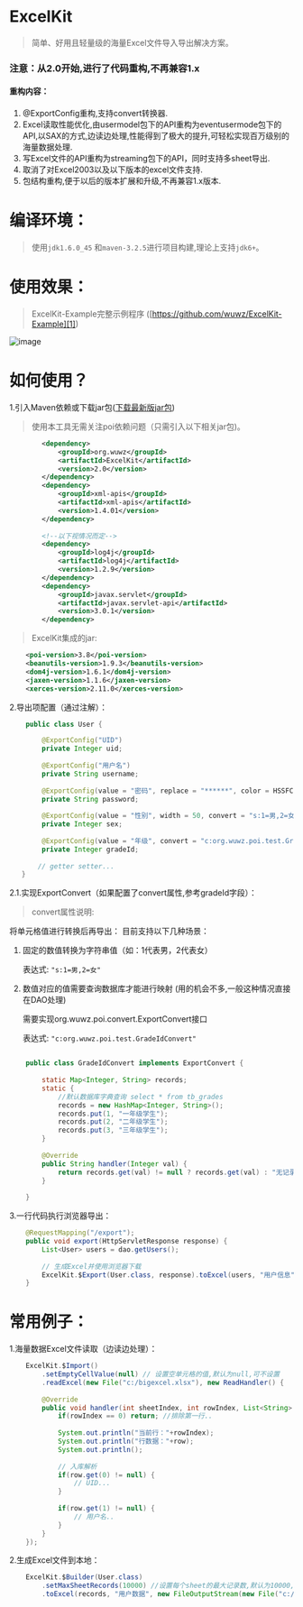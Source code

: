# ExcelKit

> 简单、好用且轻量级的海量Excel文件导入导出解决方案。

### 注意：从2.0开始,进行了代码重构,不再兼容1.x

#### 重构内容：
1. @ExportConfig重构,支持convert转换器.
2. Excel读取性能优化,由usermodel包下的API重构为eventusermode包下的API,以SAX的方式,边读边处理,性能得到了极大的提升,可轻松实现百万级别的海量数据处理.
3. 写Excel文件的API重构为streaming包下的API，同时支持多sheet导出.
4. 取消了对Excel2003以及以下版本的excel文件支持.
5. 包结构重构,便于以后的版本扩展和升级,不再兼容1.x版本.


# 编译环境：
> 使用``` jdk1.6.0_45 ``` 和```maven-3.2.5```进行项目构建,理论上支持```jdk6+```。

# 使用效果：
> ExcelKit-Example完整示例程序 ([https://github.com/wuwz/ExcelKit-Example][1])

![image](https://raw.githubusercontent.com/wuwz/ExcelKit-Example/master/example.gif)

# 如何使用？


1.引入Maven依赖或下载jar包([下载最新版jar包][2])

> 使用本工具无需关注poi依赖问题（只需引入以下相关jar包)。

``` xml
		<dependency>
			<groupId>org.wuwz</groupId>
			<artifactId>ExcelKit</artifactId>
			<version>2.0</version>
		</dependency>
		<dependency>
			<groupId>xml-apis</groupId>
			<artifactId>xml-apis</artifactId>
			<version>1.4.01</version>
		</dependency>
		
		<!--以下视情况而定-->
		<dependency>
			<groupId>log4j</groupId>
			<artifactId>log4j</artifactId>
			<version>1.2.9</version>
		</dependency>
		<dependency>
			<groupId>javax.servlet</groupId>
			<artifactId>javax.servlet-api</artifactId>
			<version>3.0.1</version>
		</dependency>
```

> ExcelKit集成的jar:
``` xml
	<poi-version>3.8</poi-version>
	<beanutils-version>1.9.3</beanutils-version>
	<dom4j-version>1.6.1</dom4j-version>
	<jaxen-version>1.1.6</jaxen-version>
	<xerces-version>2.11.0</xerces-version>
```

       

2.导出项配置（通过注解）：
 
``` java
	public class User {

    	@ExportConfig("UID")
		private Integer uid;
	
		@ExportConfig("用户名")
		private String username;
	
		@ExportConfig(value = "密码", replace = "******", color = HSSFColor.RED.index)
		private String password;
	
		@ExportConfig(value = "性别", width = 50, convert = "s:1=男,2=女")
		private Integer sex;
	
		@ExportConfig(value = "年级", convert = "c:org.wuwz.poi.test.GradeIdConvert")
		private Integer gradeId;
        
       // getter setter...
   }
```

2.1.实现ExportConvert（如果配置了convert属性,参考gradeId字段）：

> convert属性说明:

将单元格值进行转换后再导出：
目前支持以下几种场景：

1. 固定的数值转换为字符串值（如：1代表男，2代表女）

	表达式: ```"s:1=男,2=女"```
	
	
2. 数值对应的值需要查询数据库才能进行映射 (用的机会不多,一般这种情况直接在DAO处理)

   需要实现org.wuwz.poi.convert.ExportConvert接口
   
   表达式: ```"c:org.wuwz.poi.test.GradeIdConvert"```
	

``` java

	public class GradeIdConvert implements ExportConvert {
		
		static Map<Integer, String> records;
		static {
			//默认数据库字典查询 select * from tb_grades
			records = new HashMap<Integer, String>();
			records.put(1, "一年级学生");
			records.put(2, "二年级学生");
			records.put(3, "三年级学生");
		}
	
		@Override
		public String handler(Integer val) {
			return records.get(val) != null ? records.get(val) : "无记录";
		}
	
	}
```

        

3.一行代码执行浏览器导出：

``` java
	@RequestMapping("/export");
	public void export(HttpServletResponse response) {
		List<User> users = dao.getUsers();
		
		// 生成Excel并使用浏览器下载
		ExcelKit.$Export(User.class, response).toExcel(users, "用户信息");
	}
```

		

	

# 常用例子：

1.海量数据Excel文件读取（边读边处理）：

	

``` java
	ExcelKit.$Import()
		.setEmptyCellValue(null) // 设置空单元格的值,默认为null,可不设置
		.readExcel(new File("c:/bigexcel.xlsx"), new ReadHandler() {
		
		@Override
		public void handler(int sheetIndex, int rowIndex, List<String> row) {
			if(rowIndex == 0) return; //排除第一行..
			
			System.out.println("当前行："+rowIndex);
			System.out.println("行数据："+row);
			System.out.println();
			
			// 入库解析
			if(row.get(0) != null) {
				// UID...
			} 
			
			if(row.get(1) != null) {
				// 用户名..
			}
		}
	});
```


 

2.生成Excel文件到本地：
 

``` java
	ExcelKit.$Builder(User.class)
		.setMaxSheetRecords(10000) //设置每个sheet的最大记录数,默认为10000,可不设置
		.toExcel(records, "用户数据", new FileOutputStream(new File("c:/test001.xlsx")));
```
	
	

  [1]: https://github.com/wuwz/ExcelKit-Example
  [2]: https://github.com/wuwz/ExcelKit/blob/master/compile-jar/ExcelKit-2.0.jar?raw=true
